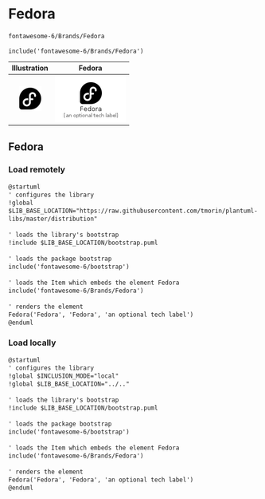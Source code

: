 # Fedora


```text
fontawesome-6/Brands/Fedora
```

```text
include('fontawesome-6/Brands/Fedora')
```



| Illustration | Fedora |
| :---: | :---: |
| ![illustration for Illustration](../../fontawesome-6/Brands/Fedora.png) | ![illustration for Fedora](../../fontawesome-6/Brands/Fedora.Local.png) |




## Fedora

### Load remotely
```plantuml
@startuml
' configures the library
!global $LIB_BASE_LOCATION="https://raw.githubusercontent.com/tmorin/plantuml-libs/master/distribution"

' loads the library's bootstrap
!include $LIB_BASE_LOCATION/bootstrap.puml

' loads the package bootstrap
include('fontawesome-6/bootstrap')

' loads the Item which embeds the element Fedora
include('fontawesome-6/Brands/Fedora')

' renders the element
Fedora('Fedora', 'Fedora', 'an optional tech label')
@enduml
```

### Load locally
```plantuml
@startuml
' configures the library
!global $INCLUSION_MODE="local"
!global $LIB_BASE_LOCATION="../.."

' loads the library's bootstrap
!include $LIB_BASE_LOCATION/bootstrap.puml

' loads the package bootstrap
include('fontawesome-6/bootstrap')

' loads the Item which embeds the element Fedora
include('fontawesome-6/Brands/Fedora')

' renders the element
Fedora('Fedora', 'Fedora', 'an optional tech label')
@enduml
```

